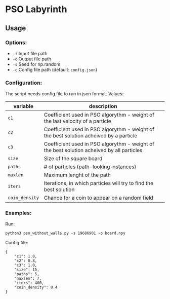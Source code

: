 # PSO Labyrinth

## Usage

### Options:
 - `-i` Input file path
 - `-o` Output file path
 - `-s` Seed for np.random
 - `-c` Config file path (default: `config.json`)

### Configuration:
The script needs config file to run in json format. Values:

| variable | description |
| --- | --- |
|`c1`| Coefficient used in PSO algorythm - weight of the last velocity of a particle |
|`c2`| Coefficient used in PSO algorythm - weight of the best solution acheived by a particle |
|`c3`| Coefficient used in PSO algorythm - weight of the best solution acheived by all particles |
|`size`| Size of the square board |
|`paths`| # of particles (path-looking instances) |
|`maxlen`| Maximum lenght of the path |
|`iters`| Iterations, in which particles will try to find the best solution |
|`coin_density`| Chance for a coin to appear on a random field |

### Examples:
Run:

```
python3 pso_without_walls.py -s 19686901 -o board.npy
```

Config file:

```
{
    "c1": 1.0,
    "c2": 0.8,
    "c3": 1.0,
    "size": 15,
    "paths": 5,
    "maxlen": 7,
    "iters": 400,
    "coin_density": 0.4
}
```

